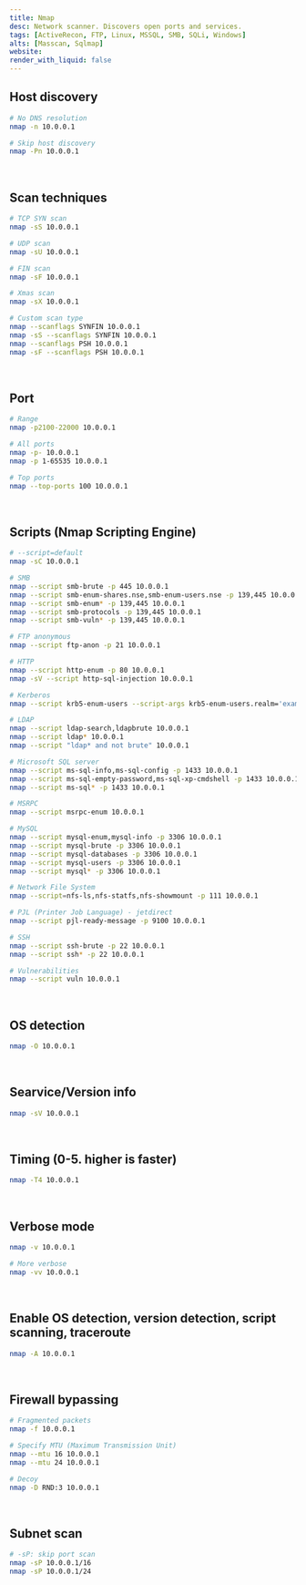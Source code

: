 ```yaml
---
title: Nmap
desc: Network scanner. Discovers open ports and services.
tags: [ActiveRecon, FTP, Linux, MSSQL, SMB, SQLi, Windows]
alts: [Masscan, Sqlmap]
website:
render_with_liquid: false
---
```


## Host discovery

```sh
# No DNS resolution
nmap -n 10.0.0.1

# Skip host discovery
nmap -Pn 10.0.0.1
```

<br />

## Scan techniques

```sh
# TCP SYN scan
nmap -sS 10.0.0.1

# UDP scan
nmap -sU 10.0.0.1

# FIN scan
nmap -sF 10.0.0.1

# Xmas scan
nmap -sX 10.0.0.1

# Custom scan type
nmap --scanflags SYNFIN 10.0.0.1
nmap -sS --scanflags SYNFIN 10.0.0.1
nmap --scanflags PSH 10.0.0.1
nmap -sF --scanflags PSH 10.0.0.1
```

<br />

## Port

```sh
# Range
nmap -p2100-22000 10.0.0.1

# All ports
nmap -p- 10.0.0.1
nmap -p 1-65535 10.0.0.1

# Top ports
nmap --top-ports 100 10.0.0.1
```

<br />

## Scripts (Nmap Scripting Engine)

```sh
# --script=default
nmap -sC 10.0.0.1

# SMB
nmap --script smb-brute -p 445 10.0.0.1
nmap --script smb-enum-shares.nse,smb-enum-users.nse -p 139,445 10.0.0.1
nmap --script smb-enum* -p 139,445 10.0.0.1
nmap --script smb-protocols -p 139,445 10.0.0.1
nmap --script smb-vuln* -p 139,445 10.0.0.1

# FTP anonymous
nmap --script ftp-anon -p 21 10.0.0.1

# HTTP
nmap --script http-enum -p 80 10.0.0.1
nmap -sV --script http-sql-injection 10.0.0.1

# Kerberos
nmap --script krb5-enum-users --script-args krb5-enum-users.realm='example.local'-p 88 10.0.0.1

# LDAP
nmap --script ldap-search,ldapbrute 10.0.0.1
nmap --script ldap* 10.0.0.1
nmap --script "ldap* and not brute" 10.0.0.1

# Microsoft SQL server
nmap --script ms-sql-info,ms-sql-config -p 1433 10.0.0.1
nmap --script ms-sql-empty-password,ms-sql-xp-cmdshell -p 1433 10.0.0.1
nmap --script ms-sql* -p 1433 10.0.0.1

# MSRPC
nmap --script msrpc-enum 10.0.0.1

# MySQL
nmap --script mysql-enum,mysql-info -p 3306 10.0.0.1
nmap --script mysql-brute -p 3306 10.0.0.1
nmap --script mysql-databases -p 3306 10.0.0.1
nmap --script mysql-users -p 3306 10.0.0.1
nmap --script mysql* -p 3306 10.0.0.1

# Network File System
nmap --script=nfs-ls,nfs-statfs,nfs-showmount -p 111 10.0.0.1

# PJL (Printer Job Language) - jetdirect
nmap --script pjl-ready-message -p 9100 10.0.0.1

# SSH
nmap --script ssh-brute -p 22 10.0.0.1
nmap --script ssh* -p 22 10.0.0.1

# Vulnerabilities
nmap --script vuln 10.0.0.1
```

<br />

## OS detection

```sh
nmap -O 10.0.0.1
```

<br />

## Searvice/Version info

```sh
nmap -sV 10.0.0.1
```

<br />

## Timing (0-5. higher is faster)

```sh
nmap -T4 10.0.0.1
```

<br />

## Verbose mode

```sh
nmap -v 10.0.0.1

# More verbose
nmap -vv 10.0.0.1
```

<br />

## Enable OS detection, version detection, script scanning, traceroute

```sh
nmap -A 10.0.0.1
```

<br />

## Firewall bypassing

```sh
# Fragmented packets
nmap -f 10.0.0.1

# Specify MTU (Maximum Transmission Unit)
nmap --mtu 16 10.0.0.1
nmap --mtu 24 10.0.0.1

# Decoy
nmap -D RND:3 10.0.0.1
```

<br />

## Subnet scan

```sh
# -sP: skip port scan
nmap -sP 10.0.0.1/16
nmap -sP 10.0.0.1/24
```